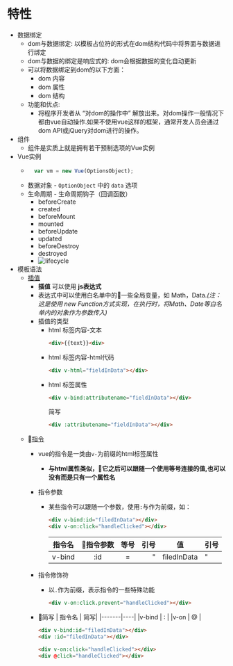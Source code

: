 # 特性
+ 数据绑定
    + dom与数据绑定: 以模板占位符的形式在dom结构代码中将界面与数据进行绑定
    + dom与数据的绑定是响应式的: dom会根据数据的变化自动更新
    + 可以将数据绑定到dom的以下方面：
        - dom 内容
        - dom 属性
        - dom 结构
    + 功能和优点:
        - 将程序开发者从 “对dom的操作中” 解放出来。对dom操作一般情况下都由vue自动操作.如果不使用vue这样的框架，通常开发人员会通过dom API或jQuery对dom进行的操作。
+ 组件
    + 组件是实质上就是拥有若干预制选项的Vue实例
+ Vue实例
    + ```javascript
        var vm = new Vue(OptionsObject);
      ```
    + 数据对象 - ```OptionObject``` 中的 ```data``` 选项
    + 生命周期 - 生命周期钩子（回调函数） 
        - beforeCreate
        - created
        - beforeMount
        - mounted
        - beforeUpdate
        - updated
        - beforeDestroy
        - destroyed
        - ![lifecycle](https://vuejs.org/images/lifecycle.png)
+ 模板语法 
    + [插值](https://vuejs.org/v2/guide/syntax.html#Text)
        - **插值** 可以使用 **js表达式** 
        - 表达式中可以使用白名单中的一些全局变量，如 Math，Data._(注：这是使用 new Function方式实现，在执行时，将Math、Date等白名单内的对象作为参数传入)_
        - 插值的类型
            + html 标签内容-文本  
              ```html
              <div>{{text}}<div>
              ```
            + html 标签内容-html代码
              ```html
              <div v-html="fieldInData"></div>
              ```
            + html 标签属性
              ```html
              <div v-bind:attributename="fieldInData"></div>
              ```
              简写
              ```html
              <div :attributename="fieldInData"></div>
              ```
    + [指令](https://vuejs.org/v2/guide/syntax.html#Directives)
        - vue的指令是一类由```v-```为前缀的html标签属性
            + **与html属性类似，它之后可以跟随一个使用等号连接的值,也可以没有而是只有一个属性名**
        - 指令参数
            + 某些指令可以跟随一个参数，使用```:```与作为前缀，如：
                ```html
                <div v-bind:id="filedInData"></div>
                <div v-on:click="handleClicked"></div>
                ```
                | 指令名|指令参数 |等号|引号|    值      |引号|
                |------|:------:|:-:|---:|-----------|:--|        
                |v-bind| :id    | = |   "|filedInData|"  |
        - 指令修饰符
            + 以```.```作为前缀，表示指令的一些特殊功能 
              ```html
              <div v-on:click.prevent="handleClicked"></div>
              ```
        - 简写
            | 指令名 | 简写|
            |-------|----|
            |v-bind | :  |
            |v-on   | @  |

            ```html
            <div v-bind:id="filedInData"></div>
            <div :id="filedInData"></div>
            ```
            ```html
            <div v-on:click="handleClicked"></div>
            <div @click="handleClicked"></div>
            ```
         
    


